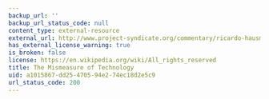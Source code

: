 ```yaml
---
backup_url: ''
backup_url_status_code: null
content_type: external-resource
external_url: http://www.project-syndicate.org/commentary/ricardo-hausmann-explains-why-technological-diffusion-does-not-occur-according-to-economic-theory
has_external_license_warning: true
is_broken: false
license: https://en.wikipedia.org/wiki/All_rights_reserved
title: The Mismeasure of Technology
uid: a1015867-dd25-4705-94e2-74ec18d2e5c9
url_status_code: 200
---
```

